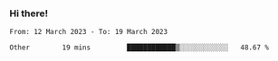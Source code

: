 ### Hi there!

<!--START_SECTION:waka-->

```text
From: 12 March 2023 - To: 19 March 2023

Other        19 mins         ████████████▒░░░░░░░░░░░░   48.67 %
```

<!--END_SECTION:waka-->
